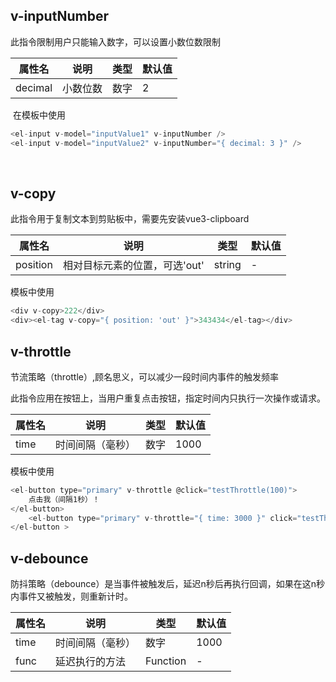 ## v-inputNumber

此指令限制用户只能输入数字，可以设置小数位数限制

| 属性名  | 说明     | 类型 | 默认值 |
| ------- | -------- | ---- | ------ |
| decimal | 小数位数 | 数字 | 2      |

​
在模板中使用

```js
<el-input v-model="inputValue1" v-inputNumber />
<el-input v-model="inputValue2" v-inputNumber="{ decimal: 3 }" />
```

​

## v-copy

此指令用于复制文本到剪贴板中，需要先安装vue3-clipboard

| 属性名   | 说明                          | 类型   | 默认值 |
| -------- | ----------------------------- | ------ | ------ |
| position | 相对目标元素的位置，可选'out' | string | -      |

模板中使用

```js
<div v-copy>222</div>
<div><el-tag v-copy="{ position: 'out' }">343434</el-tag></div>
```

## v-throttle

节流策略（throttle）,顾名思义，可以减少一段时间内事件的触发频率

此指令应用在按钮上，当用户重复点击按钮，指定时间内只执行一次操作或请求。

| 属性名 | 说明             | 类型 | 默认值 |
| ------ | ---------------- | ---- | ------ |
| time   | 时间间隔（毫秒） | 数字 | 1000   |

模板中使用

```js
<el-button type="primary" v-throttle @click="testThrottle(100)">
    点击我（间隔1秒）！
</el-button>
    <el-button type="primary" v-throttle="{ time: 3000 }" click="testThrottle(200)">点击我(间隔3秒)！
</el-button >
```

## v-debounce

防抖策略（debounce）是当事件被触发后，延迟n秒后再执行回调，如果在这n秒内事件又被触发，则重新计时。

| 属性名 | 说明             | 类型     | 默认值 |
| ------ | ---------------- | -------- | ------ |
| time   | 时间间隔（毫秒） | 数字     | 1000   |
| func   | 延迟执行的方法   | Function | -      |
